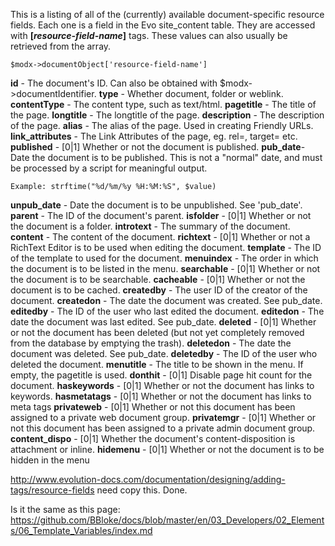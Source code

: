 This is a listing of all of the (currently) available document-specific resource fields. Each one is a field in the Evo site_content table. They are accessed with **[*resource-field-name*]** tags. These values can also usually be retrieved from the array.

```
$modx->documentObject['resource-field-name']
```

**id** - The document's ID. Can also be obtained with $modx->documentIdentifier.
**type** - Whether document, folder or weblink.
**contentType** - The content type, such as text/html.
**pagetitle** - The title of the page.
**longtitle** - The longtitle of the page.
**description** - The description of the page.
**alias** - The alias of the page. Used in creating Friendly URLs.
**link_attributes** - The Link Attributes of the page, eg. rel=, target= etc.
**published** - [0|1] Whether or not the document is published.
**pub_date**- Date the document is to be published. This is not a "normal" date, and must be processed by a script for meaningful output.

```
Example: strftime("%d/%m/%y %H:%M:%S", $value)
```

**unpub_date** - Date the document is to be unpublished. See 'pub_date'.
**parent** - The ID of the document's parent.
**isfolder** - [0|1] Whether or not the document is a folder.
**introtext** - The summary of the document.
**content** - The content of the document.
**richtext** - [0|1] Whether or not a RichText Editor is to be used when editing the document.
**template** - The ID of the template to used for the document.
**menuindex** - The order in which the document is to be listed in the menu.
**searchable** - [0|1] Whether or not the document is to be searchable.
**cacheable** - [0|1] Whether or not the document is to be cached.
**createdby** - The user ID of the creator of the document.
**createdon** - The date the document was created. See pub_date.
**editedby** - The ID of the user who last edited the document.
**editedon** - The date the document was last edited. See pub_date.
**deleted** - [0|1] Whether or not the document has been deleted (but not yet completely removed from the database by emptying the trash).
**deletedon** - The date the document was deleted. See pub_date.
**deletedby** - The ID of the user who deleted the document.
**menutitle** - The title to be shown in the menu. If empty, the pagetitle is used.
**donthit** - [0|1] Disable page hit count for the document.
**haskeywords** - [0|1] Whether or not the document has links to keywords.
**hasmetatags** - [0|1] Whether or not the document has links to meta tags
**privateweb** - [0|1] Whether or not this document has been assigned to a private web document group.
**privatemgr** - [0|1] Whether or not this document has been assigned to a private admin document group.
**content_dispo** - [0|1] Whether the document's content-disposition is attachment or inline.
**hidemenu** - [0|1] Whether or not the document is to be hidden in the menu

http://www.evolution-docs.com/documentation/designing/adding-tags/resource-fields
need copy this. Done.

Is it the same as this page: https://github.com/BBloke/docs/blob/master/en/03_Developers/02_Elements/06_Template_Variables/index.md
